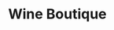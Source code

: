 ---
title: "Wine Boutique"
url: /ciudad-autonoma-de-buenos-aires/wine-boutique/
shop: Spirituosen
---